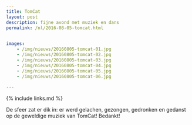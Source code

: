 ```yaml
---
title: TomCat
layout: post
description: fijne avond met muziek en dans
permalink: /nl/2016-08-05-tomcat.html

    
images: 
    - /img/nieuws/20160805-tomcat-01.jpg
    - /img/nieuws/20160805-tomcat-02.jpg
    - /img/nieuws/20160805-tomcat-03.jpg
    - /img/nieuws/20160805-tomcat-04.jpg
    - /img/nieuws/20160805-tomcat-05.jpg
    - /img/nieuws/20160805-tomcat-06.jpg
    
---
```


{% include links.md %}

De sfeer zat er dik in: er werd gelachen, gezongen, gedronken en gedanst op de geweldige muziek van TomCat! Bedankt!


